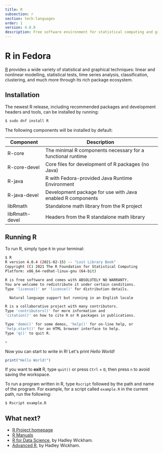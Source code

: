```yaml
---
title: R
subsection: r
section: tech-languages
order: 1
version: 4.0.0
description: Free software environment for statistical computing and graphics.
---
```


# R in Fedora

[R](https://www.r-project.org/) provides a wide variety of statistical and graphical techniques:
linear and nonlinear modelling, statistical tests, time series analysis, classification, clustering, and much more through its rich package ecosystem.

## Installation

The newest R release, including recommended packages and development headers and tools, can be installed by running:

```bash
$ sudo dnf install R
```

The following components will be installed by default:

| Component      | Description                                                 |
|----------------|-------------------------------------------------------------|
| R-core         | The minimal R components necessary for a functional runtime |
| R-core-devel   | Core files for development of R packages (no Java)          |
| R-java         | R with Fedora-provided Java Runtime Environment             |
| R-java-devel   | Development package for use with Java enabled R components  |
| libRmath       | Standalone math library from the R project                  |
| libRmath-devel | Headers from the R standalone math library                  |

## Running R

To run R, simply type `R` in your terminal:

```bash
$ R
R version 4.0.4 (2021-02-15) -- "Lost Library Book"
Copyright (C) 2021 The R Foundation for Statistical Computing
Platform: x86_64-redhat-linux-gnu (64-bit)

R is free software and comes with ABSOLUTELY NO WARRANTY.
You are welcome to redistribute it under certain conditions.
Type 'license()' or 'licence()' for distribution details.

  Natural language support but running in an English locale

R is a collaborative project with many contributors.
Type 'contributors()' for more information and
'citation()' on how to cite R or R packages in publications.

Type 'demo()' for some demos, 'help()' for on-line help, or
'help.start()' for an HTML browser interface to help.
Type 'q()' to quit R.

>
```

Now you can start to write in R! Let's print _Hello World_!

```r
print("Hello World!")
```

If you want to **exit** R, type `quit()` or press `Ctrl` + `D`, then press `n` to avoid saving the workspace.

To run a program written in R, type `Rscript` followed by the path and name of the program.
For example, for a script called `example.R` in the current path, run the following:

```bash
$ Rscript example.R
```

## What next?

* [R Project homepage](https://www.r-project.org/)
* [R Manuals](https://cran.r-project.org/manuals.html)
* [R for Data Science](https://r4ds.had.co.nz/), by Hadley Wickham.
* [Advanced R](https://adv-r.hadley.nz/), by Hadley Wickham.
